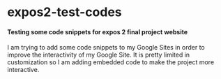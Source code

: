# expos2-test-codes
#### Testing some code snippets for expos 2 final project website

I am trying to add some code snippets to my Google Sites in order to improve the interactivity of my Google Site. It is pretty limited in customization so I am adding embedded code to make the project more interactive.
